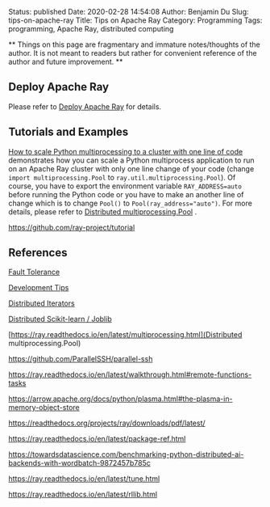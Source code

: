 Status: published
Date: 2020-02-28 14:54:08
Author: Benjamin Du
Slug: tips-on-apache-ray
Title: Tips on Apache Ray
Category: Programming
Tags: programming, Apache Ray, distributed computing

**
Things on this page are fragmentary and immature notes/thoughts of the author.
It is not meant to readers but rather for convenient reference of the author and future improvement.
**

## Deploy Apache Ray

Please refer to 
[Deploy Apache Ray](http://www.legendu.net/misc/blog/deploy-apache-ray/)
for details.

## Tutorials and Examples

[How to scale Python multiprocessing to a cluster with one line of code](https://medium.com/distributed-computing-with-ray/how-to-scale-python-multiprocessing-to-a-cluster-with-one-line-of-code-d19f242f60ff)
demonstrates how you can scale a Python multiprocess application 
to run on an Apache Ray cluster 
with only one line change of your code 
(change `import multiprocessing.Pool` to `ray.util.multiprocessing.Pool`).
Of course,
you have to export the environment variable `RAY_ADDRESS=auto` 
before running the Python code 
or you have to make an another line of change 
which is to change `Pool()` to `Pool(ray_address="auto")`.
For more details,
please refer to
[Distributed multiprocessing.Pool](https://ray.readthedocs.io/en/latest/multiprocessing.html)
.

https://github.com/ray-project/tutorial


## References

[Fault Tolerance](https://ray.readthedocs.io/en/latest/fault-tolerance.html#fault-tolerance)

[Development Tips](https://ray.readthedocs.io/en/latest/development.html)

[Distributed Iterators](https://ray.readthedocs.io/en/latest/iter.html)

[Distributed Scikit-learn / Joblib](https://ray.readthedocs.io/en/latest/joblib.html)

[https://ray.readthedocs.io/en/latest/multiprocessing.html](Distributed multiprocessing.Pool)

https://github.com/ParallelSSH/parallel-ssh

https://ray.readthedocs.io/en/latest/walkthrough.html#remote-functions-tasks

https://arrow.apache.org/docs/python/plasma.html#the-plasma-in-memory-object-store

https://readthedocs.org/projects/ray/downloads/pdf/latest/

https://ray.readthedocs.io/en/latest/package-ref.html

https://towardsdatascience.com/benchmarking-python-distributed-ai-backends-with-wordbatch-9872457b785c

https://ray.readthedocs.io/en/latest/tune.html

https://ray.readthedocs.io/en/latest/rllib.html
